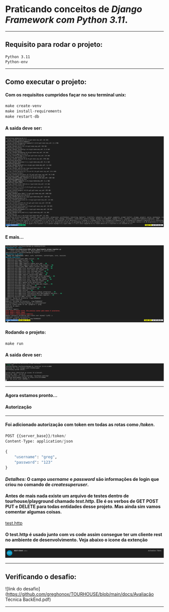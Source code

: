# Praticando conceitos de *Django Framework com Python 3.11*.
___
## Requisito para rodar o projeto:
    Python 3.11
    Python-env

___
## Como executar o projeto:
#### Com os requisitos cumpridos façar no seu terminal unix:
```python
make create-venv
make install-requirements
make restart-db
```
#### A saida deve ser:
![saida](docs/create-env.png)
#### E mais...
![saida](docs/restart-db.png)


#### Rodando o projeto:
```python
make run
```

#### A saida deve ser:
![saida](docs/run.png)

___
#### Agora estamos pronto...

#### Autorização
___
#### Foi adicionado autorização com token em todas as rotas como */token*. 

```python
POST {{server_base}}/token/
Content-Type: application/json

{
    "username": "greg",
    "password": "123"
}
```
#### _Detalhes:_ O campo *username* e *password* são informações de login que criou no comando de *createsuperuser*.

#### Antes de mais nada existe um arquivo de testes dentro de __tourhouse/playground__ chamado *test.http*. Ele é os verbos de __GET POST PUT e DELETE__ para todas entidades desse projeto. Mas ainda sim vamos comentar algumas coisas.
[test.http](https://github.com/greghonox/tourhouse/blob/main/playground/test.http)

#### O test.http é usado junto com __vs code__ assim consegue ter um cliente __rest__ no ambiente de desenvolvimento. Veja abaixo o icone da extenção
![test.http](https://github.com/greghonox/tourhouse/blob/main/docs/http.png)
___
## Verificando o desafio:
![link do desafio](https://github.com/greghonox/TOURHOUSE/blob/main/docs/Avaliação Técnica BackEnd.pdf)

___
#### 